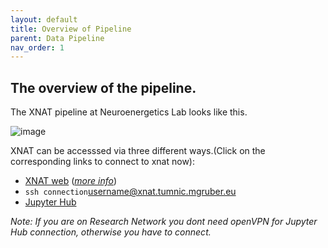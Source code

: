 ```yaml
---
layout: default
title: Overview of Pipeline
parent: Data Pipeline
nav_order: 1
---
```


## The overview of the pipeline.
The XNAT pipeline at Neuroenergetics Lab looks like this.

![image](https://user-images.githubusercontent.com/40626584/214580105-a66f0dcf-1049-4cfd-8743-58f49fec18a2.png)




XNAT can be accesssed via three different ways.(Click on the corresponding links to connect to xnat now):  
- [XNAT web](xnat.tumnic.mgruber.eu/) ([_more info_](https://armos05.github.io/docs/xnat/XNAT_web/))
- ``ssh connection``<username@xnat.tumnic.mgruber.eu>
- [Jupyter Hub](http://10.0.4.1:8000/hub/login)

_Note: If you are on Research Network you dont need openVPN for Jupyter Hub connection, otherwise you have to connect._

